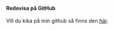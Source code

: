 #### Redovisa på GitHub

Vill du kika på min github så finns den [här](https://github.com/Danne97/oophp).

